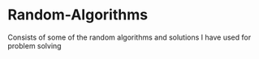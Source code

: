 # Random-Algorithms
Consists of some of the random algorithms and solutions I have used for problem solving
